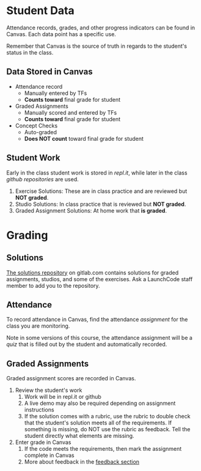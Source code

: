 # Student Data

Attendance records, grades, and other progress indicators can be found in Canvas. Each data point has a specific use.

Remember that Canvas is the source of truth in regards to the student's status in the class.

## Data Stored in Canvas

* Attendance record
  * Manually entered by TFs
  * **Counts toward** final grade for student
* Graded Assignments
  * Manually scored and entered by TFs
  * **Counts toward** final grade for student
* Concept Checks
  * Auto-graded
  * **Does NOT count** toward final grade for student

## Student Work

Early in the class student work is stored in *repl.it*, while later in the class *github repositories* are used.

1. Exercise Solutions: These are in class practice and are reviewed but **NOT graded**.
1. Studio Solutions: In class practice that is reviewed but **NOT graded**.
1. Graded Assignment Solutions: At home work that **is graded**.

# Grading

## Solutions
[The solutions repository](https://gitlab.com/LaunchCodeEducation/COURSE_NAME) on gitlab.com contains solutions for graded assignments,
studios, and some of the exercises. Ask a LaunchCode staff member to add you to the repository.

## Attendance

To record attendance in Canvas, find the attendance *assignment* for the class you are monitoring.

Note in some versions of this course, the attendance assignment will be a *quiz* that is filled out by the student and automatically recorded.

## Graded Assignments

Graded assignment scores are recorded in Canvas.

1. Review the student's work
   1. Work will be in repl.it or github
   1. A live demo may also be required depending on assignment instructions
   1. If the solution comes with a rubric, use the rubric to double check that the student's solution meets all of the requirements. If something is missing, do NOT use the rubric as feedback. Tell the student directly what elements are missing.
1. Enter grade in Canvas
   1. If the code meets the requirements, then mark the assignment complete in Canvas
   1. More about feedback in the [feedback section](https://github.com/LaunchCodeEducation/COURSE_NAME/wiki/Grading-and-Student-Progress#feedback)